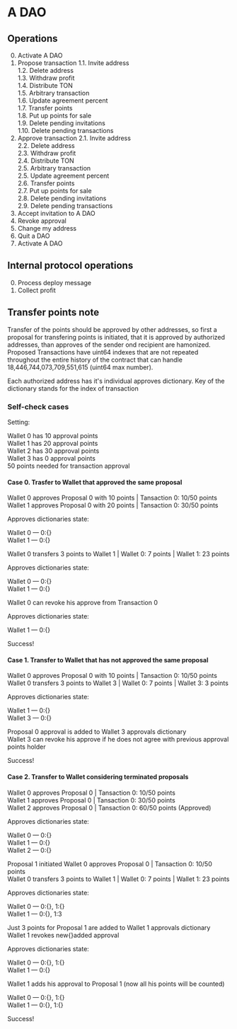 # A DAO

## Operations

0. Activate A DAO
1. Propose transaction
1.1. Invite address\
1.2. Delete address\
1.3. Withdraw profit\
1.4. Distribute TON\
1.5. Arbitrary transaction\
1.6. Update agreement percent\
1.7. Transfer points\
1.8. Put up points for sale\
1.9. Delete pending invitations\
1.10. Delete pending transactions
2. Approve transaction
2.1. Invite address\
2.2. Delete address\
2.3. Withdraw profit\
2.4. Distribute TON\
2.5. Arbitrary transaction\
2.5. Update agreement percent\
2.6. Transfer points\
2.7. Put up points for sale\
2.8. Delete pending invitations\
2.9. Delete pending transactions
3. Accept invitation to A DAO
4. Revoke approval
4. Change my address
5. Quit a DAO
7. Activate A DAO

## Internal protocol operations

0. Process deploy message
1. Collect profit

## Transfer points note

Transfer of the points should be approved by other addresses, so first a proposal for transfering points is initiated, that it is approved by authorized addresses, than approves of the sender ond recipient are hamonized. Proposed Transactions have uint64 indexes that are not repeated throughout the entire history of the contract that can handle 18,446,744,073,709,551,615 (uint64 max number).

Each authorized address has it's individual approves dictionary. Key of the dictionary stands for the index of transaction

### Self-check cases

Setting:

Wallet 0 has 10 approval points\
Wallet 1 has 20 approval points\
Wallet 2 has 30 approval points\
Wallet 3 has 0 approval points\
50 points needed for transaction approval

#### Case 0. Trasfer to Wallet that approved the same proposal

Wallet 0 approves Proposal 0 with 10 points | Tansaction 0: 10/50 points\
Wallet 1 approves Proposal 0 with 20 points | Tansaction 0: 30/50 points

Approves dictionaries state:

Wallet 0 — 0:{}\
Wallet 1 — 0:{}

Wallet 0 transfers 3 points to Wallet 1 | Wallet 0: 7 points | Wallet 1: 23 points

Approves dictionaries state:

Wallet 0 — 0:{}\
Wallet 1 — 0:{}

Wallet 0 can revoke his approve from Transaction 0

Approves dictionaries state:

Wallet 1 — 0:{}

Success!

#### Case 1. Transfer to Wallet that has not approved the same proposal

Wallet 0 approves Proposal 0 with 10 points | Tansaction 0: 10/50 points\
Wallet 0 transfers 3 points to Wallet 3 | Wallet 0: 7 points | Wallet 3: 3 points

Approves dictionaries state:

Wallet 1 — 0:{}\
Wallet 3 — 0:{}

Proposal 0 approval is added to Wallet 3 approvals dictionary\
Wallet 3 can revoke his approve if he does not agree with previous approval points holder

Success!

#### Case 2. Transfer to Wallet considering terminated proposals

Wallet 0 approves Proposal 0 | Tansaction 0: 10/50 points\
Wallet 1 approves Proposal 0 | Tansaction 0: 30/50 points\
Wallet 2 approves Proposal 0 | Tansaction 0: 60/50 points (Approved)

Approves dictionaries state:

Wallet 0 — 0:{}\
Wallet 1 — 0:{}\
Wallet 2 — 0:{}

Proposal 1 initiated
Wallet 0 approves Proposal 0 | Tansaction 0: 10/50 points\
Wallet 0 transfers 3 points to Wallet 1 | Wallet 0: 7 points | Wallet 1: 23 points

Approves dictionaries state:

Wallet 0 — 0:{}, 1:{}\
Wallet 1 — 0:{}, 1:3

Just 3 points for Proposal 1 are added to Wallet 1 approvals dictionary\
Wallet 1 revokes new{}added approval


Approves dictionaries state:

Wallet 0 — 0:{}, 1:{}\
Wallet 1 — 0:{}

Wallet 1 adds his approval to Proposal 1 (now all his points will be counted)

Wallet 0 — 0:{}, 1:{}\
Wallet 1 — 0:{}, 1:{}

Success!